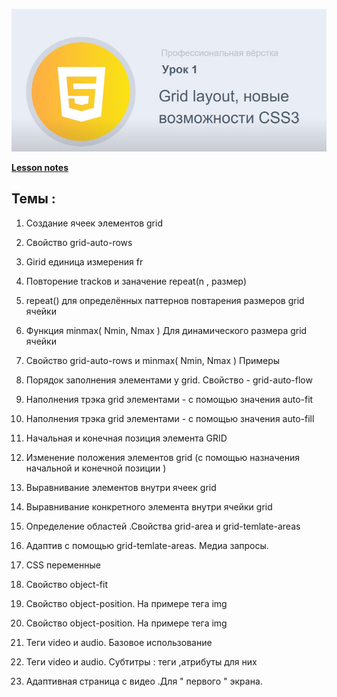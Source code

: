 ![subject-lesson-1](../lesson-1/materials/subject-lesson-1.png)

[**Lesson notes**](https://artiom30.github.io/HTML-CSS--Pro-/lesson-1/lesson-notes/index.html)

## Темы :

1. Создание ячеек элементов grid

2. Свойство grid-auto-rows
3. Girid единица измерения fr

4. Повторение trackов и заначение repeat(n , размер)

5. repeat() для определённых паттернов повтарения размеров grid ячейки

6. Функция minmax( Nmin, Nmax ) Для динамического размера grid ячейки

7. Свойство grid-auto-rows и minmax( Nmin, Nmax ) Примеры

8. Порядок заполнения элементами у grid. Cвойство - grid-auto-flow

9. Наполнения трэка grid элементами - с помощью
   значения auto-fit

10. Наполнения трэка grid элементами - с помощью значения auto-fill

11. Начальная и конечная позиция элемента
    GRID

12. Изменение положения элементов grid (с помощью назначения начальной и
    конечной позиции )

13. Выравнивание элементов внутри ячеек
    grid

14. Выравнивание конкретного
    элемента внутри ячейки grid

15. Определение областей .Свойства grid-area и
    grid-temlate-areas

16. Адаптив с помощью grid-temlate-areas. Медиа
    запросы.

17. CSS переменные

18. Свойство object-fit

19. Свойство object-position. На примере тега img

20. Свойство object-position. На примере тега img

21. Теги video и audio. Базовое
    использование

22. Теги video и audio. Субтитры : теги ,атрибуты для них

23. Адаптивная страница с видео .Для " первого " экрана.
